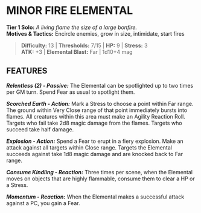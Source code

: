 # MINOR FIRE ELEMENTAL

**Tier 1 Solo:** *A living flame the size of a large bonfire.*  
**Motives & Tactics:** Encircle enemies, grow in size, intimidate, start fires

> **Difficulty:** 13 | **Thresholds:** 7/15 | **HP:** 9 | **Stress:** 3  
> **ATK:** +3 | **Elemental Blast:** Far | 1d10+4 mag  

## FEATURES

***Relentless (2) - Passive:*** The Elemental can be spotlighted up to two times per GM turn. Spend Fear as usual to spotlight them.

***Scorched Earth - Action:*** Mark a Stress to choose a point within Far range. The ground within Very Close range of that point immediately bursts into flames. All creatures within this area must make an Agility Reaction Roll. Targets who fail take 2d8 magic damage from the flames. Targets who succeed take half damage.

***Explosion - Action:*** Spend a Fear to erupt in a fiery explosion. Make an attack against all targets within Close range. Targets the Elemental succeeds against take 1d8 magic damage and are knocked back to Far range.

***Consume Kindling - Reaction:*** Three times per scene, when the Elemental moves on objects that are highly flammable, consume them to clear a HP or a Stress.

***Momentum - Reaction:*** When the Elemental makes a successful attack against a PC, you gain a Fear.

